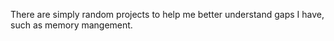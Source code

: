 There are simply random projects to help me better understand gaps I have, such as memory mangement.